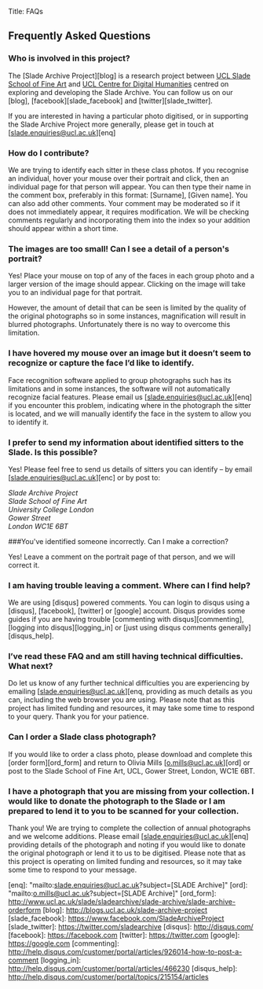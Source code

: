 Title: FAQs

## Frequently Asked Questions ##

### Who is involved in this project?

The [Slade Archive Project][blog] is a research project between [UCL Slade School of Fine Art][slade] and [UCL Centre for Digital Humanities][ucldh] centred on exploring and developing the Slade Archive. You can follow us on our [blog], [facebook][slade_facebook] and [twitter][slade_twitter]. 

If you are interested in having a particular photo digitised, or in supporting the Slade Archive Project more generally, please get in touch at [slade.enquiries@ucl.ac.uk][enq]


### How do I contribute?

We are trying to identify each sitter in these class photos. If you recognise an individual, hover your mouse over their portrait and click, then an individual page for that person will appear. You can then type their name in the comment box, preferably in this format: [Surname], [Given name]. You can also add other comments. Your comment may be moderated so if it does not immediately appear, it requires modification. We will be checking comments regularly and incorporating them into the index so your addition should appear within a short time.


### The images are too small! Can I see a detail of a person's portrait?

Yes! Place your mouse on top of any of the faces in each group photo and a larger version of the image should appear. Clicking on the image will take you to an individual page for that portrait.

However, the amount of detail that can be seen is limited by the quality of the original photographs so in some instances, magnification will result in blurred photographs. Unfortunately there is no way to overcome this limitation. 


### I have hovered my mouse over an image but it doesn’t seem to recognize or capture the face I’d like to identify.

Face recognition software applied to group photographs such has its limitations and in some instances, the software will not automatically recognize facial features. Please email us [slade.enquiries@ucl.ac.uk][enq] if you encounter this problem, indicating where in the photograph the sitter is located, and we will manually identify the face in the system to allow you to identify it.


### I prefer to send my information about identified sitters to the Slade. Is this possible? 

Yes! Please feel free to send us details of sitters you can identify – by email [slade.enquiries@ucl.ac.uk][enc] or by post to: 

<address>
Slade Archive Project<br>
Slade School of Fine Art<br>
University College London<br>
Gower Street<br>
London WC1E 6BT
</address>


###You've identified someone incorrectly. Can I make a correction?

Yes! Leave a comment on the portrait page of that person, and we will correct it.


### I am having trouble leaving a comment. Where can I find help?

We are using [disqus] powered comments. You can login to disqus using a [disqus], [facebook], [twitter] or [google] account. Disqus provides some guides if you are having trouble [commenting with disqus][commenting], [logging into disqus][logging_in] or [just using disqus comments generally][disqus_help]. 


### I’ve read these FAQ and am still having technical difficulties. What next?

Do let us know of any further technical difficulties you are experiencing by emailing [slade.enquiries@ucl.ac.uk][enq, providing as much details as you can, including the web browser you are using. Please note that as this project has limited funding and resources, it may take some time to respond to your query. Thank you for your patience.


### Can I order a Slade class photograph?

If you would like to order a class photo, please download and complete this [order form][ord_form] and return to Olivia Mills [o.mills@ucl.ac.uk][ord] or post to the Slade School of Fine Art, UCL, Gower Street, London, WC1E 6BT.


### I have a photograph that you are missing from your collection. I would like to donate the photograph to the Slade or I am prepared to lend it to you to be scanned for your collection.

Thank you! We are trying to complete the collection of annual photographs and we welcome additions. Please email [slade.enquiries@ucl.ac.uk][enq] providing details of the photograph and noting if you would like to donate the original photograph or lend it to us to be digitised. Please note that as this project is operating on limited funding and resources, so it may take some time to respond to your message. 



[ucldh]: http://www.ucl.ac.uk/dh
[slade]: http://www.ucl.ac.uk/slade
[enq]: "mailto:slade.enquiries@ucl.ac.uk?subject=[SLADE Archive]"
[ord]: "mailto:o.mills@ucl.ac.uk?subject=[SLADE Archive]"
[ord_form]:  http://www.ucl.ac.uk/slade/sladearchive/slade-archive/slade-archive-orderform
[blog]: http://blogs.ucl.ac.uk/slade-archive-project
[slade_facebook]: https://www.facebook.com/SladeArchiveProject
[slade_twitter]: https://twitter.com/sladearchive
[disqus]: http://disqus.com/
[facebook]: https://facebook.com
[twitter]: https://twitter.com
[google]: https://google.com
[commenting]: http://help.disqus.com/customer/portal/articles/926014-how-to-post-a-comment
[logging_in]: http://help.disqus.com/customer/portal/articles/466230
[disqus_help]: http://help.disqus.com/customer/portal/topics/215154/articles
